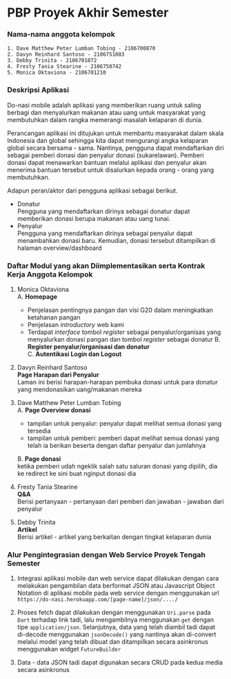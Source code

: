 # PBP Proyek Akhir Semester

### Nama-nama anggota kelompok 
```
1. Dave Matthew Peter Lumban Tobing - 2106700870
2. Davyn Reinhard Santoso - 2106751083
3. Debby Trinita - 2106701072
4. Fresty Tania Stearine - 2106750742
5. Monica Oktaviona - 2106701210
```

### Deskripsi Aplikasi
Do-nasi mobile adalah aplikasi yang memberikan ruang untuk saling berbagi dan menyalurkan makanan atau uang untuk masyarakat yang membutuhkan dalam rangka memerangi masalah kelaparan di dunia.

Perancangan aplikasi ini ditujukan untuk membantu masyarakat dalam skala Indonesia dan global sehingga kita dapat mengurangi angka kelaparan global secara bersama - sama. Nantinya, pengguna dapat mendaftarkan diri sebagai pemberi donasi dan penyalur donasi (sukarelawan). Pemberi donasi dapat menawarkan bantuan melalui aplikasi dan penyalur akan menerima bantuan tersebut untuk disalurkan kepada orang - orang yang membutuhkan.

Adapun peran/aktor dari pengguna aplikasi sebagai berikut.
- Donatur\
    Pengguna yang mendaftarkan dirinya sebagai donatur dapat memberikan donasi berupa makanan atau uang tunai. 
- Penyalur\
    Pengguna yang mendaftarkan dirinya sebagai penyalur dapat menambahkan donasi baru. Kemudian, donasi tersebut ditampilkan di halaman overview/dashboard

### Daftar Modul yang akan Diimplementasikan serta Kontrak Kerja Anggota Kelompok
1. Monica Oktaviona\
   A. **Homepage**
      - Penjelasan pentingnya pangan dan visi G20 dalam meningkatkan ketahanan pangan
      - Penjelasan *introductory* web kami
      - Terdapat *interface* tombol *register* sebagai penyalur/organisas yang menyalurkan donasi pangan dan tombol *register* sebagai donatur
   B. **Register penyalur/organisasi dan donatur**\
   C. **Autentikasi Login dan Logout**

2. Davyn Reinhard Santoso\
   **Page Harapan dari Penyalur** \
   Laman ini berisi harapan-harapan pembuka donasi untuk para donatur yang mendonasikan uang/makanan mereka 

3. Dave Matthew Peter Lumban Tobing\
   A. **Page Overview donasi**
    - tampilan untuk penyalur: penyalur dapat melihat semua donasi yang tersedia
    - tampilan untuk pemberi: pemberi dapat melihat semua donasi yang telah ia berikan beserta dengan daftar penyalur dan jumlahnya
      
   B. **Page donasi** \
   ketika pemberi udah ngeklik salah satu saluran donasi yang dipilih, dia ke redirect ke sini buat nginput donasi dia

5. Fresty Tania Stearine\
   **Q&A** \
      Berisi pertanyaan - pertanyaan dari pemberi dan jawaban - jawaban dari penyalur

6. Debby Trinita\
   **Artikel** \
      Berisi artikel - artikel yang berkaitan dengan tingkat kelaparan dunia

### Alur Pengintegrasian dengan Web Service Proyek Tengah Semester 
1. Integrasi aplikasi mobile dan web service dapat dilakukan dengan cara melakukan pengambilan data berformat JSON atau Javascript Object Notation di aplikasi mobile pada web service dengan menggunakan url `https://do-nasi.herokuapp.com/[page-name]/json/..../`

2. Proses fetch dapat dilakukan dengan menggunakan `Uri.parse` pada `Dart` terhadap link tadi, lalu mengambilnya menggunakan `get` dengan tipe `application/json`. Selanjutnya, data yang telah diambil tadi dapat di-decode menggunakan `jsonDecode()` yang nantinya akan di-convert melalui model yang telah dibuat dan ditampilkan secara asinkronus menggunakan widget `FutureBuilder`

3. Data - data JSON tadi dapat digunakan secara CRUD pada kedua media secara asinkronus